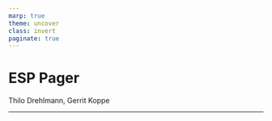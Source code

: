 ```yaml
---
marp: true
theme: uncover
class: invert
paginate: true
---
```


# ESP Pager
Thilo Drehlmann, Gerrit Koppe

---